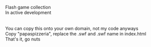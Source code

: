 Flash game collection <br>
In active development
<br>
<br>
<br>
You can copy this onto your own domain, not my code anyways <br>
Copy "papaspizzeria", replace the .swf and .swf name in index.html <br>
That's it, go nuts
